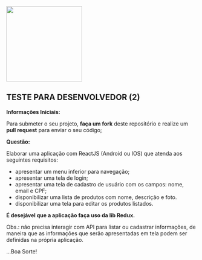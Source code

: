 <img src="https://s3-recruiting.cdn.greenhouse.io/external_greenhouse_job_boards/logos/400/652/900/original/menew-bymv.png?1615326279" width="200">

## **TESTE PARA DESENVOLVEDOR (2)**

**Informações Iniciais:**

Para submeter o seu projeto, **faça um fork** deste repositório e realize um **pull request** para enviar o seu código;

**Questão:**

Elaborar uma aplicação com ReactJS (Android ou IOS) que atenda aos seguintes requisitos:

 - apresentar um menu inferior para navegação;
 - apresentar uma tela de login;
 - apresentar uma tela de cadastro de usuário com os campos: nome, email e CPF;
 - disponibilizar uma lista de produtos com nome, descrição e foto.
 - disponibilizar uma tela para editar os produtos listados.

**É desejável que a aplicação faça uso da lib Redux.**
 
Obs.: não precisa interagir com API para listar ou cadastrar informações, de maneira que as informações que serão apresentadas em tela podem ser definidas na própria aplicação.
 
...Boa Sorte!

